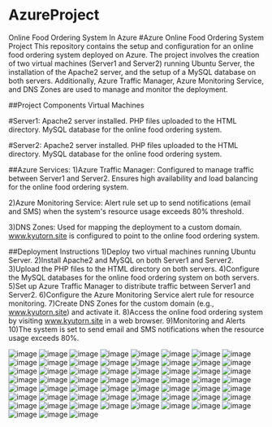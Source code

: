 # AzureProject
Online Food Ordering System In Azure
#Azure Online Food Ordering System Project
This repository contains the setup and configuration for an online food ordering system deployed on Azure. The project involves the creation of two virtual machines (Server1 and Server2) running Ubuntu Server, the installation of the Apache2 server, and the setup of a MySQL database on both servers. Additionally, Azure Traffic Manager, Azure Monitoring Service, and DNS Zones are used to manage and monitor the deployment.

##Project Components
Virtual Machines

#Server1:
Apache2 server installed.
PHP files uploaded to the HTML directory.
MySQL database for the online food ordering system.

#Server2:
Apache2 server installed.
PHP files uploaded to the HTML directory.
MySQL database for the online food ordering system.

##Azure Services:
1)Azure Traffic Manager:
Configured to manage traffic between Server1 and Server2.
Ensures high availability and load balancing for the online food ordering system.

2)Azure Monitoring Service:
Alert rule set up to send notifications (email and SMS) when the system's resource usage exceeds 80% threshold.

3)DNS Zones:
Used for mapping the deployment to a custom domain.
www.kyutorn.site is configured to point to the online food ordering system.

##Deployment Instructions
1)Deploy two virtual machines running Ubuntu Server.
2)Install Apache2 and MySQL on both Server1 and Server2.
3)Upload the PHP files to the HTML directory on both servers.
4)Configure the MySQL databases for the online food ordering system on both servers.
5)Set up Azure Traffic Manager to distribute traffic between Server1 and Server2.
6)Configure the Azure Monitoring Service alert rule for resource monitoring.
7)Create DNS Zones for the custom domain (e.g., www.kyutorn.site) and activate it.
8)Access the online food ordering system by visiting www.kyutorn.site in a web browser.
9)Monitoring and Alerts
10)The system is set to send email and SMS notifications when the resource usage exceeds 80%.

![image](https://github.com/Ravan2602/Azure-project/assets/111184375/3b5d8569-b93d-47a9-a491-f491034ade3c)
![image](https://github.com/Ravan2602/Azure-project/assets/111184375/122d164d-ecd0-4d5e-a2f7-42cfcd2e9053)
![image](https://github.com/Ravan2602/Azure-project/assets/111184375/2442573e-4fbf-40e1-9957-60ef53e34bde)
![image](https://github.com/Ravan2602/Azure-project/assets/111184375/847a68f2-46d7-4716-a544-b589547c71a9)
![image](https://github.com/Ravan2602/Azure-project/assets/111184375/8ef3a371-599f-48a4-944a-514d3564ab0b)
![image](https://github.com/Ravan2602/Azure-project/assets/111184375/6b8690b2-38c2-45a5-b8bf-fa8ad2e204dd)
![image](https://github.com/Ravan2602/Azure-project/assets/111184375/ba9219ae-83ca-4124-9caf-9ed166c37475)
![image](https://github.com/Ravan2602/Azure-project/assets/111184375/cb5d72e3-3176-48df-bf76-5f31dff32045)
![image](https://github.com/Ravan2602/Azure-project/assets/111184375/d0753a98-1550-4bde-8d49-1835c937ad29)
![image](https://github.com/Ravan2602/Azure-project/assets/111184375/664dbec8-f1fd-4c04-b6d7-03695e00e422)
![image](https://github.com/Ravan2602/Azure-project/assets/111184375/edd5a1ce-cc50-4600-85b2-ea36a79b6bdd)
![image](https://github.com/Ravan2602/Azure-project/assets/111184375/ee89f33a-9c64-441e-88bd-9e6781e992a1)
![image](https://github.com/Ravan2602/Azure-project/assets/111184375/c325842f-6871-44b1-88ea-34944d5c3174)
![image](https://github.com/Ravan2602/Azure-project/assets/111184375/1e164bbb-be24-4b3e-a8d9-b6a54771aa8e)
![image](https://github.com/Ravan2602/Azure-project/assets/111184375/8144f8cf-5ab1-4ef2-a301-329222ee261c)
![image](https://github.com/Ravan2602/Azure-project/assets/111184375/9e196ff7-d472-4d1e-b4be-e4046beccbe9)
![image](https://github.com/Ravan2602/Azure-project/assets/111184375/d567ef49-0cad-42db-a3fb-be0707d62023)
![image](https://github.com/Ravan2602/Azure-project/assets/111184375/280d59b5-1d3a-47f0-9740-f5414aa9e0ea)
![image](https://github.com/Ravan2602/Azure-project/assets/111184375/9020f99a-8059-4b38-a312-cafd741335cc)
![image](https://github.com/Ravan2602/Azure-project/assets/111184375/8e22ca33-62c2-4c72-8401-322be9008e40)
![image](https://github.com/Ravan2602/Azure-project/assets/111184375/ae4579a0-7e8f-4284-8ef5-7866db21b02f)
![image](https://github.com/Ravan2602/Azure-project/assets/111184375/761e9d50-8070-4095-acab-76ac6657f757)
![image](https://github.com/Ravan2602/Azure-project/assets/111184375/0b67abe9-b4f4-46c6-b009-4104d1103d39)
![image](https://github.com/Ravan2602/Azure-project/assets/111184375/c2312b6b-0b12-491e-9416-d0b886b621d7)
![image](https://github.com/Ravan2602/Azure-project/assets/111184375/62abf156-5843-4bf1-ba06-c0c1f4f6b61f)
![image](https://github.com/Ravan2602/Azure-project/assets/111184375/bd50b906-22fb-43a0-a4ba-c6aed1d70cc1)
![image](https://github.com/Ravan2602/Azure-project/assets/111184375/cb86cba9-7fc2-41a0-bda6-04d71bbed6b1)
![image](https://github.com/Ravan2602/Azure-project/assets/111184375/f6aaf403-2980-451f-8497-f2c977e8ea58)
![image](https://github.com/Ravan2602/Azure-project/assets/111184375/f130e486-1dd8-424d-b590-e03323800d2c)
![image](https://github.com/Ravan2602/Azure-project/assets/111184375/3c601c83-7da4-4815-8e67-a9bb4442d2f0)
![image](https://github.com/Ravan2602/Azure-project/assets/111184375/a793af70-ceda-4686-ac37-f466d86a72b8)
![image](https://github.com/Ravan2602/Azure-project/assets/111184375/b5300482-a89b-44fa-b952-0d86be60be48)
![image](https://github.com/Ravan2602/Azure-project/assets/111184375/4cb02462-deba-4e84-90ee-334e3c0e795b)
![image](https://github.com/Ravan2602/Azure-project/assets/111184375/7a58732d-c7ff-47f3-95c5-037bee5e8682)
![image](https://github.com/Ravan2602/Azure-project/assets/111184375/c0339b9c-4567-45fa-a534-faaedc6c097b)
![image](https://github.com/Ravan2602/Azure-project/assets/111184375/4749ac02-c3e5-4e56-9813-2c659e0ad1d3)
![image](https://github.com/Ravan2602/Azure-project/assets/111184375/c4f9b19b-0995-4633-928c-ef6772dd0c1b)
![image](https://github.com/Ravan2602/Azure-project/assets/111184375/014b2353-bb18-476c-af4d-6346eddd76bc)
![image](https://github.com/Ravan2602/Azure-project/assets/111184375/a7f2abbd-dce6-468b-8993-575c5a9344c6)
![image](https://github.com/Ravan2602/Azure-project/assets/111184375/f42fbc2b-0ae9-4f4b-bb64-a45c6728f011)
![image](https://github.com/Ravan2602/Azure-project/assets/111184375/a7b62350-7522-4bed-b756-d38b8918d63c)
![image](https://github.com/Ravan2602/Azure-project/assets/111184375/75c4a5c7-f2ce-4e04-bab2-5ec496e31367)
![image](https://github.com/Ravan2602/Azure-project/assets/111184375/170ee2b9-75bc-4ee2-b1e4-73de89d3caa2)
![image](https://github.com/Ravan2602/Azure-project/assets/111184375/af97e073-ef5f-4523-a01b-84f6e860af64)
![image](https://github.com/Ravan2602/Azure-project/assets/111184375/bb91d577-9db2-49b9-a2de-c6d7920ff32e)
![image](https://github.com/Ravan2602/Azure-project/assets/111184375/a8f0a5b7-680b-460f-b670-31f7739f890d)
![image](https://github.com/Ravan2602/Azure-project/assets/111184375/61981b64-da35-49f3-97f1-aa5b8e6e6931)
![image](https://github.com/Ravan2602/Azure-project/assets/111184375/df411e60-069d-4890-8165-eb136ddc6d74)
![image](https://github.com/Ravan2602/Azure-project/assets/111184375/c9bbafe4-bb4b-4a69-b49c-cf86988ad3bf)
![image](https://github.com/Ravan2602/Azure-project/assets/111184375/db201590-c920-4f49-b8e8-f0c4624712b0)
![image](https://github.com/Ravan2602/Azure-project/assets/111184375/6ba02da7-f2cc-4ac6-96f3-11cc7087f755)
![image](https://github.com/Ravan2602/Azure-project/assets/111184375/f9ec7493-1445-419c-bec6-8103492e059c)
![image](https://github.com/Ravan2602/Azure-project/assets/111184375/203adcae-3437-4dc3-a3a3-9c7e9b8c3485)
![image](https://github.com/Ravan2602/Azure-project/assets/111184375/8638456e-444f-4f11-bde5-ec178783efa8)
![image](https://github.com/Ravan2602/Azure-project/assets/111184375/2d8cd615-363b-4d3e-b722-bdaef88c6498)
![image](https://github.com/Ravan2602/Azure-project/assets/111184375/f858c4e7-50ae-435a-bbbc-823e6e28aa99)
![image](https://github.com/Ravan2602/Azure-project/assets/111184375/39f3570d-fd30-47ec-8505-a3655c715fb2)
![image](https://github.com/Ravan2602/Azure-project/assets/111184375/6ac03c6d-fe72-4fc8-aed7-ac2d1e94fe4e)
![image](https://github.com/Ravan2602/Azure-project/assets/111184375/6e558f91-d1c8-4409-9798-d88535762022)




